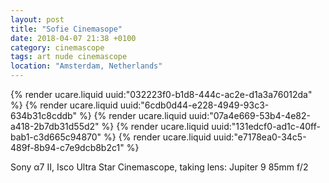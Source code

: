 ```yaml
---
layout: post
title: "Sofie Cinemasope"
date: 2018-04-07 21:38 +0100
category: cinemascope
tags: art nude cinemascope
location: "Amsterdam, Netherlands"
---
```


{% render ucare.liquid uuid:"032223f0-b1d8-444c-ac2e-d1a3a76012da" %}
{% render ucare.liquid uuid:"6cdb0d44-e228-4949-93c3-634b31c8cddb" %}
{% render ucare.liquid uuid:"07a4e669-53b4-4e82-a418-2b7db31d55d2" %}
{% render ucare.liquid uuid:"131edcf0-ad1c-40ff-bab1-c3d665c94870" %}
{% render ucare.liquid uuid:"e7178ea0-34c5-489f-8b94-c7e9dcb8b2c1" %}

Sony α7 II, Isco Ultra Star Cinemascope, taking lens: Jupiter 9 85mm f/2
